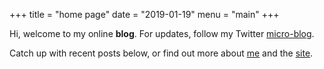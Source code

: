 +++
title = "home page"
date = "2019-01-19"
menu = "main"
+++

Hi, welcome to my online **blog**.
For updates, follow my Twitter [micro-blog](https://twitter.com/akostarevas).

Catch up with recent posts below,
or find out more about [me](./about)
and the [site](./behind-the-scenes).